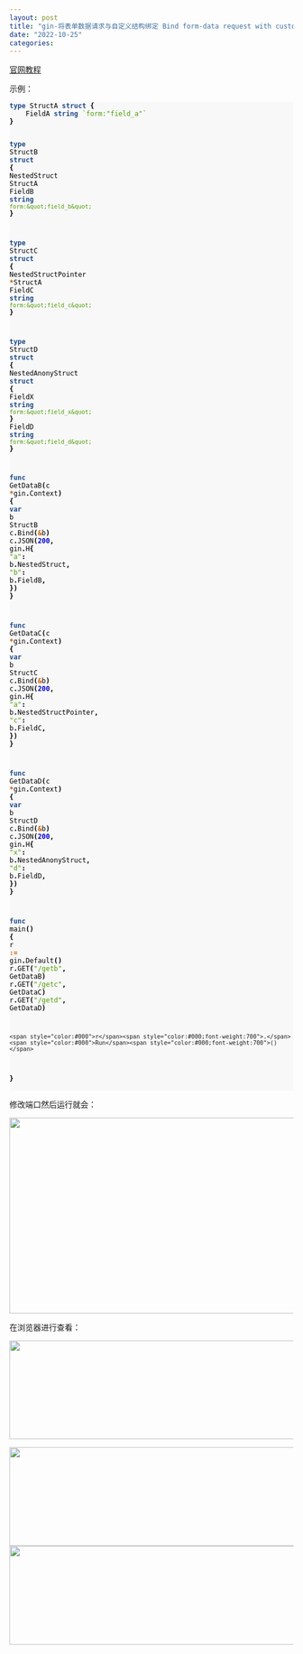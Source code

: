 ```yaml
---
layout: post
title: "gin-将表单数据请求与自定义结构绑定 Bind form-data request with custom struct"
date: "2022-10-25"
categories: 
---
```

<p><a href="https://gin-gonic.com/docs/examples/bind-form-data-request-with-custom-struct/">官网教程</a></p>

<p>示例：</p>

<div class="highlight">
<pre style="background-color:#f8f8f8;-moz-tab-size:4;-o-tab-size:4;tab-size:4">
<code class="language-go" data-lang="go"><span style="color:#204a87;font-weight:700">type</span> <span style="color:#000">StructA</span> <span style="color:#204a87;font-weight:700">struct</span> <span style="color:#000;font-weight:700">{</span>
    <span style="color:#000">FieldA</span> <span style="color:#204a87;font-weight:700">string</span> <span style="color:#4e9a06">`form:&quot;field_a&quot;`</span>
<span style="color:#000;font-weight:700">}</span>

<span style="color:#204a87;font-weight:700">type</span> <span style="color:#000">StructB</span> <span style="color:#204a87;font-weight:700">struct</span> <span style="color:#000;font-weight:700">{</span>
    <span style="color:#000">NestedStruct</span> <span style="color:#000">StructA</span>
    <span style="color:#000">FieldB</span> <span style="color:#204a87;font-weight:700">string</span> <span style="color:#4e9a06">`form:&quot;field_b&quot;`</span>
<span style="color:#000;font-weight:700">}</span>

<span style="color:#204a87;font-weight:700">type</span> <span style="color:#000">StructC</span> <span style="color:#204a87;font-weight:700">struct</span> <span style="color:#000;font-weight:700">{</span>
    <span style="color:#000">NestedStructPointer</span> <span style="color:#ce5c00;font-weight:700">*</span><span style="color:#000">StructA</span>
    <span style="color:#000">FieldC</span> <span style="color:#204a87;font-weight:700">string</span> <span style="color:#4e9a06">`form:&quot;field_c&quot;`</span>
<span style="color:#000;font-weight:700">}</span>

<span style="color:#204a87;font-weight:700">type</span> <span style="color:#000">StructD</span> <span style="color:#204a87;font-weight:700">struct</span> <span style="color:#000;font-weight:700">{</span>
    <span style="color:#000">NestedAnonyStruct</span> <span style="color:#204a87;font-weight:700">struct</span> <span style="color:#000;font-weight:700">{</span>
        <span style="color:#000">FieldX</span> <span style="color:#204a87;font-weight:700">string</span> <span style="color:#4e9a06">`form:&quot;field_x&quot;`</span>
    <span style="color:#000;font-weight:700">}</span>
    <span style="color:#000">FieldD</span> <span style="color:#204a87;font-weight:700">string</span> <span style="color:#4e9a06">`form:&quot;field_d&quot;`</span>
<span style="color:#000;font-weight:700">}</span>

<span style="color:#204a87;font-weight:700">func</span> <span style="color:#000">GetDataB</span><span style="color:#000;font-weight:700">(</span><span style="color:#000">c</span> <span style="color:#ce5c00;font-weight:700">*</span><span style="color:#000">gin</span><span style="color:#000;font-weight:700">.</span><span style="color:#000">Context</span><span style="color:#000;font-weight:700">)</span> <span style="color:#000;font-weight:700">{</span>
    <span style="color:#204a87;font-weight:700">var</span> <span style="color:#000">b</span> <span style="color:#000">StructB</span>
    <span style="color:#000">c</span><span style="color:#000;font-weight:700">.</span><span style="color:#000">Bind</span><span style="color:#000;font-weight:700">(</span><span style="color:#ce5c00;font-weight:700">&amp;</span><span style="color:#000">b</span><span style="color:#000;font-weight:700">)</span>
    <span style="color:#000">c</span><span style="color:#000;font-weight:700">.</span><span style="color:#000">JSON</span><span style="color:#000;font-weight:700">(</span><span style="color:#0000cf;font-weight:700">200</span><span style="color:#000;font-weight:700">,</span> <span style="color:#000">gin</span><span style="color:#000;font-weight:700">.</span><span style="color:#000">H</span><span style="color:#000;font-weight:700">{</span>
        <span style="color:#4e9a06">&quot;a&quot;</span><span style="color:#000;font-weight:700">:</span> <span style="color:#000">b</span><span style="color:#000;font-weight:700">.</span><span style="color:#000">NestedStruct</span><span style="color:#000;font-weight:700">,</span>
        <span style="color:#4e9a06">&quot;b&quot;</span><span style="color:#000;font-weight:700">:</span> <span style="color:#000">b</span><span style="color:#000;font-weight:700">.</span><span style="color:#000">FieldB</span><span style="color:#000;font-weight:700">,</span>
    <span style="color:#000;font-weight:700">})</span>
<span style="color:#000;font-weight:700">}</span>

<span style="color:#204a87;font-weight:700">func</span> <span style="color:#000">GetDataC</span><span style="color:#000;font-weight:700">(</span><span style="color:#000">c</span> <span style="color:#ce5c00;font-weight:700">*</span><span style="color:#000">gin</span><span style="color:#000;font-weight:700">.</span><span style="color:#000">Context</span><span style="color:#000;font-weight:700">)</span> <span style="color:#000;font-weight:700">{</span>
    <span style="color:#204a87;font-weight:700">var</span> <span style="color:#000">b</span> <span style="color:#000">StructC</span>
    <span style="color:#000">c</span><span style="color:#000;font-weight:700">.</span><span style="color:#000">Bind</span><span style="color:#000;font-weight:700">(</span><span style="color:#ce5c00;font-weight:700">&amp;</span><span style="color:#000">b</span><span style="color:#000;font-weight:700">)</span>
    <span style="color:#000">c</span><span style="color:#000;font-weight:700">.</span><span style="color:#000">JSON</span><span style="color:#000;font-weight:700">(</span><span style="color:#0000cf;font-weight:700">200</span><span style="color:#000;font-weight:700">,</span> <span style="color:#000">gin</span><span style="color:#000;font-weight:700">.</span><span style="color:#000">H</span><span style="color:#000;font-weight:700">{</span>
        <span style="color:#4e9a06">&quot;a&quot;</span><span style="color:#000;font-weight:700">:</span> <span style="color:#000">b</span><span style="color:#000;font-weight:700">.</span><span style="color:#000">NestedStructPointer</span><span style="color:#000;font-weight:700">,</span>
        <span style="color:#4e9a06">&quot;c&quot;</span><span style="color:#000;font-weight:700">:</span> <span style="color:#000">b</span><span style="color:#000;font-weight:700">.</span><span style="color:#000">FieldC</span><span style="color:#000;font-weight:700">,</span>
    <span style="color:#000;font-weight:700">})</span>
<span style="color:#000;font-weight:700">}</span>

<span style="color:#204a87;font-weight:700">func</span> <span style="color:#000">GetDataD</span><span style="color:#000;font-weight:700">(</span><span style="color:#000">c</span> <span style="color:#ce5c00;font-weight:700">*</span><span style="color:#000">gin</span><span style="color:#000;font-weight:700">.</span><span style="color:#000">Context</span><span style="color:#000;font-weight:700">)</span> <span style="color:#000;font-weight:700">{</span>
    <span style="color:#204a87;font-weight:700">var</span> <span style="color:#000">b</span> <span style="color:#000">StructD</span>
    <span style="color:#000">c</span><span style="color:#000;font-weight:700">.</span><span style="color:#000">Bind</span><span style="color:#000;font-weight:700">(</span><span style="color:#ce5c00;font-weight:700">&amp;</span><span style="color:#000">b</span><span style="color:#000;font-weight:700">)</span>
    <span style="color:#000">c</span><span style="color:#000;font-weight:700">.</span><span style="color:#000">JSON</span><span style="color:#000;font-weight:700">(</span><span style="color:#0000cf;font-weight:700">200</span><span style="color:#000;font-weight:700">,</span> <span style="color:#000">gin</span><span style="color:#000;font-weight:700">.</span><span style="color:#000">H</span><span style="color:#000;font-weight:700">{</span>
        <span style="color:#4e9a06">&quot;x&quot;</span><span style="color:#000;font-weight:700">:</span> <span style="color:#000">b</span><span style="color:#000;font-weight:700">.</span><span style="color:#000">NestedAnonyStruct</span><span style="color:#000;font-weight:700">,</span>
        <span style="color:#4e9a06">&quot;d&quot;</span><span style="color:#000;font-weight:700">:</span> <span style="color:#000">b</span><span style="color:#000;font-weight:700">.</span><span style="color:#000">FieldD</span><span style="color:#000;font-weight:700">,</span>
    <span style="color:#000;font-weight:700">})</span>
<span style="color:#000;font-weight:700">}</span>

<span style="color:#204a87;font-weight:700">func</span> <span style="color:#000">main</span><span style="color:#000;font-weight:700">()</span> <span style="color:#000;font-weight:700">{</span>
    <span style="color:#000">r</span> <span style="color:#ce5c00;font-weight:700">:=</span> <span style="color:#000">gin</span><span style="color:#000;font-weight:700">.</span><span style="color:#000">Default</span><span style="color:#000;font-weight:700">()</span>
    <span style="color:#000">r</span><span style="color:#000;font-weight:700">.</span><span style="color:#000">GET</span><span style="color:#000;font-weight:700">(</span><span style="color:#4e9a06">&quot;/getb&quot;</span><span style="color:#000;font-weight:700">,</span> <span style="color:#000">GetDataB</span><span style="color:#000;font-weight:700">)</span>
    <span style="color:#000">r</span><span style="color:#000;font-weight:700">.</span><span style="color:#000">GET</span><span style="color:#000;font-weight:700">(</span><span style="color:#4e9a06">&quot;/getc&quot;</span><span style="color:#000;font-weight:700">,</span> <span style="color:#000">GetDataC</span><span style="color:#000;font-weight:700">)</span>
    <span style="color:#000">r</span><span style="color:#000;font-weight:700">.</span><span style="color:#000">GET</span><span style="color:#000;font-weight:700">(</span><span style="color:#4e9a06">&quot;/getd&quot;</span><span style="color:#000;font-weight:700">,</span> <span style="color:#000">GetDataD</span><span style="color:#000;font-weight:700">)</span>

    <span style="color:#000">r</span><span style="color:#000;font-weight:700">.</span><span style="color:#000">Run</span><span style="color:#000;font-weight:700">()</span>
<span style="color:#000;font-weight:700">}</span>
</code></pre>

<p>修改端口然后运行就会：</p>

<p><img height="347" src="/uploads/ckeditor/pictures/613/image-20221025090934-1.png" width="1232" /></p>

<p>在浏览器进行查看：</p>

<p><img height="175" src="/uploads/ckeditor/pictures/614/image-20221025091019-2.png" width="614" /></p>

<p><img height="175" src="/uploads/ckeditor/pictures/615/image-20221025091030-3.png" width="614" /><img height="175" src="/uploads/ckeditor/pictures/616/image-20221025091045-4.png" width="614" /></p>
</div>

